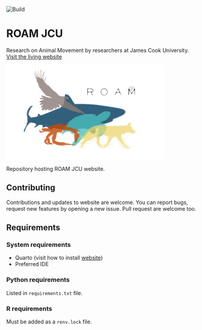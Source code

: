 ![Build](https://github.com/ROAM-JCU/roam-website/actions/workflows/publish.yml/badge.svg)

# ROAM JCU

Research on Animal Movement by researchers at James Cook University. [Visit the living website](https://ROAM-JCU.github.io/roam-website/)

<img src="src/roam_logo.JPG" height="250">

Repository hosting ROAM JCU website.

## Contributing

Contributions and updates to website are welcome. You can report bugs, request new features by opening a new issue. Pull request are welcome too.

## Requirements

### System requirements

- Quarto (visit how to install [website](https://quarto.org/docs/get-started/))
- Preferred IDE

### Python requirements

Listed in `requirements.txt` file.

### R requirements

Must be added as a `renv.lock` file.
